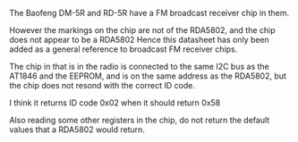 The Baofeng DM-5R and RD-5R have a FM broadcast receiver chip in them.

However the markings on the chip are not of the RDA5802, and the chip does not appear to be a RDA5802
Hence this datasheet has only been added as a general reference to broadcast FM receiver chips.

The chip in that is in the radio is connected to the same I2C bus as the AT1846 and the EEPROM, and is on the same address as 
the RDA5802, but the chip does not resond with the correct ID code.

I think it returns ID code 0x02 when it should return 0x58 

Also reading some other registers in the chip, do not return the default values that a RDA5802 would return.
